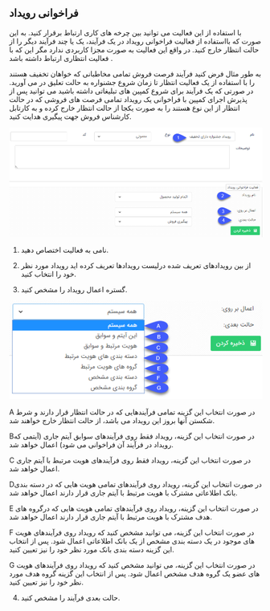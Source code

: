 ﻿## فراخوانی رویداد

با استفاده از این فعالیت  می توانید بین چرخه های کاری ارتباط برقرار کنید. به این صورت که بااستفاده از فعالیت  فراخوانی رویداد در یک فرآیند، یک یا چند فرآیند دیگر را از حالت انتظار خارج کنید. در واقع این فعالیت به صورت مجزا کاربردی ندارد مگر این که با فعالیت انتظاری ارتباط داشته باشد .

به طور مثال فرض کنید فرآیند فرصت فروش تمامی مخاطبانی که خواهان تخفیف هستند را با استفاده از یک فعالیت انتظار  تا زمان شروع جشنواره به حالت تعلیق در می آورید. در صورتی که یک فرآیند برای شروع کمپین های تبلیغاتی داشته باشید می توانید پس از پذیرش اجرای کمپین با فراخوانی یک رویداد تمامی فرصت های فروشی که در حالت انتظار از این نوع هستند را به صورت یکجا از حالت انتظار خارج کرده و به کارتابل کارشناس فروش جهت پیگیری هدایت کنید.

![](51.png)

1.  نامی به فعالیت اختصاص دهید.

2.  از بین رویدادهای تعریف شده درلیست رویدادها تعریف کرده اید رویداد مورد نظر خود را انتخاب کنید.

3. گستره اعمال رویداد را مشخص کنید.
 
 ![](52.png)
 
 A در صورت انتخاب این گزینه تمامی فرآیندهایی که در حالت انتظار قرار دارند و شرط شکستن آنها بروز این رویداد می باشد، از حالت انتظار خارج خواهند شد.

Bدر صورت انتخاب این گزینه، رویداد فقط روی فرآیندهای سوابق آیتم جاری (آیتمی که رویداد در فرآیند آن فراخوانی می شود) اعمال خواهد شد.

C در صورت انتخاب این گزینه، رویداد فقط روی فرآیندهای هویت مرتبط با آیتم جاری اعمال خواهد شد.

Dدر صورت انتخاب این گزینه، رویداد روی فرآیندهای تمامی هویت هایی که در دسته بندی بانک اطلاعاتی مشترک با هویت مرتبط با آیتم جاری قرار دارند اعمال خواهد شد.

E در صورت انتخاب این گزینه، رویداد روی فرآیندهای تمامی هویت هایی که درگروه های هدف مشترک با هویت مرتبط با آیتم جاری قرار دارند اعمال خواهد شد.

F در صورت انتخاب این گزینه، می توانید مشخص کنید که رویداد روی فرآیندهای هویت های موجود در یک دسته بندی مشخص از یک بانک اطلاعاتی اعمال شود. پس از انتخاب این گزینه دسته بندی بانک مورد نظر خود را نیز تعیین کنید.

G در صورت انتخاب این گزینه، می توانید مشخص کنید که رویداد روی فرآیندهای هویت های عضو یک گروه هدف مشخص اعمال شود. پس از انتخاب این گزینه گروه هدف مورد نظر خود را نیز تعیین کنید.

4.  حالت بعدی فرآیند را مشخص کنید.